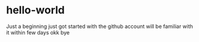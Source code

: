 # hello-world
Just a beginning 
just got started with the github account
will be familiar with it within few days 
okk bye 
